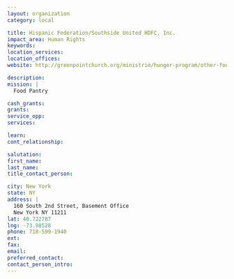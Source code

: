 ```yaml
---
layout: organization
category: local

title: Hispanic Federation/Southside United HDFC, Inc.
impact_area: Human Rights
keywords: 
location_services: 
location_offices: 
website: http://greenpointchurch.org/ministrie/hunger-program/other-food-programs/

description: 
mission: |
  Food Pantry

cash_grants: 
grants: 
service_opp: 
services: 

learn: 
cont_relationship: 

salutation: 
first_name: 
last_name: 
title_contact_person: 

city: New York
state: NY
address: |
  160 South 2nd Street, Basement Office  
  New York NY 11211
lat: 40.722787
lng: -73.98528
phone: 718-599-1940
ext: 
fax: 
email: 
preferred_contact: 
contact_person_intro: 
---
```

